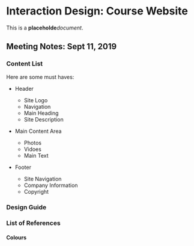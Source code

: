 # Interaction Design: Course Website

This is a **placeholde**_document_.

## Meeting Notes: Sept 11, 2019

### Content List

Here are some must haves:

- Header
    - Site Logo
    - Navigation
    - Main Heading
    - Site Description

- Main Content Area

    - Photos
    - Vidoes
    - Main Text

- Footer
    - Site Navigation
    - Company Information
    - Copyright


### Design Guide

### List of References 

#### Colours
